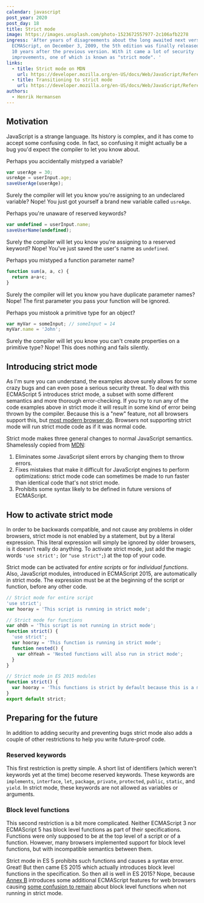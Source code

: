 ```yaml
---
calendar: javascript
post_year: 2020
post_day: 18
title: Strict mode
image: https://images.unsplash.com/photo-1523672557977-2c106afb2278
ingress: 'After years of disagreements about the long awaited next version of
  ECMAScript, on December 3, 2009, the 5th edition was finally released. A full
  10 years after the previous version. With it came a lot of security
  improvements, one of which is known as "strict mode". '
links:
  - title: Strict mode on MDN
    url: https://developer.mozilla.org/en-US/docs/Web/JavaScript/Reference/Strict_mode
  - title: Transitioning to strict mode
    url: https://developer.mozilla.org/en-US/docs/Web/JavaScript/Reference/Strict_mode/Transitioning_to_strict_mode
authors:
  - Henrik Hermansen
---
```

## Motivation

JavaScript is a strange language. Its history is complex, and it has come to accept some confusing code. In fact, so confusing it might actually be a bug you'd expect the compiler to let you know about.

Perhaps you accidentally mistyped a variable?

```js
var userAge = 30;
usreAge = userInput.age;
saveUserAge(userAge);
```

Surely the compiler will let you know you're assigning to an undeclared variable? Nope!
You just got yourself a brand new variable called `usreAge`.

Perhaps you're unaware of reserved keywords?

```js
var undefined = userInput.name;
saveUserName(undefined);
```

Surely the compiler will let you know you're assigning to a reserved keyword? Nope!
You've just saved the user's name as `undefined`.

Perhaps you mistyped a function parameter name?

```js
function sum(a, a, c) {
  return a+a+c;
}
```

Surely the compiler will let you know you have duplicate parameter names? Nope!
The first parameter you pass your function will be ignored.

Perhaps you mistook a primitive type for an object?

```js
var myVar = someInput; // someInput = 14
myVar.name = 'John';
```

Surely the compiler will let you know you can't create properties on a primitive type? Nope! This does nothing and fails silently.

## Introducing strict mode

As I'm sure you can understand, the examples above surely allows for some crazy bugs and can even pose a serious security threat. To deal with this ECMAScript 5 introduces strict mode, a subset with some different semantics and more thorough error-checking. If you try to run any of the code examples above in strict mode it will result in some kind of error being thrown by the compiler. Because this is a "new" feature, not all browsers support this, but [most modern browser do](https://caniuse.com/use-strict). Browsers not supporting strict mode will run strict mode code as if it was normal code.

Strict mode makes three general changes to normal JavaScript semantics. Shamelessly copied from [MDN](https://developer.mozilla.org/en-US/docs/Web/JavaScript/Reference/Strict_mode):
1. Eliminates some JavaScript silent errors by changing them to throw errors.
2. Fixes mistakes that make it difficult for JavaScript engines to perform optimizations: strict mode code can sometimes be made to run faster than identical code that's not strict mode.
3. Prohibits some syntax likely to be defined in future versions of ECMAScript.

## How to activate strict mode

In order to be backwards compatible, and not cause any problems in older browsers, strict mode is not enabled by a statement, but by a literal expression. This literal expression will simply be ignored by older browsers, is it doesn't really do anything. To activate strict mode, just add the magic words `'use strict';` (or `"use strict";`) at the top of your code.

Strict mode can be activated for _entire scripts_ or for _individual functions_. Also, JavaScript modules, introduced in ECMAScript 2015, are automatically in strict mode. The expression must be at the beginning of the script or function, before any other code.

```js
// Strict mode for entire script
'use strict';
var hooray = 'This script is running in strict mode';
```

```js
// Strict mode for functions
var ohOh = 'This script is not running in strict mode';
function strict() {
  'use strict';
  var hooray = 'This function is running in strict mode';
  function nested() {
    var ohYeah = 'Nested functions will also run in strict mode';
  }
}
```

```js
// Strict mode in ES 2015 modules
function strict() {
  var hooray = 'This functions is strict by default because this is a module';
}
export default strict;
```

## Preparing for the future

In addition to adding security and preventing bugs strict mode also adds a couple of other restrictions to help you write future-proof code.

### Reserved keywords

This first restriction is pretty simple. A short list of identifiers (which weren't keywords yet at the time) become reserved keywords. These keywords are `implements`, `interface`, `let`, `package`, `private`, `protected`, `public`, `static`, and `yield`. In strict mode, these keywords are not allowed as variables or arguments.

### Block level functions

This second restriction is a bit more complicated. Neither ECMAScript 3 nor ECMAScript 5 has block level functions as part of their specifications. Functions were only supposed to be at the top level of a script or of a function. However, many browsers implemented support for block level functions, but with incompatible semantics between them.

Strict mode in ES 5 prohibits such functions and causes a syntax error. Great! But then came ES 2015 which actually introduces block level functions in the specification. So then all is well in ES 2015? Nope, because [Annex B](http://www.ecma-international.org/ecma-262/6.0/index.html#sec-additional-ecmascript-features-for-web-browsers) introduces some additional ECMAScript features for web browsers causing [some confusion to remain](https://stackoverflow.com/a/31461615) about block level functions when not running in strict mode.